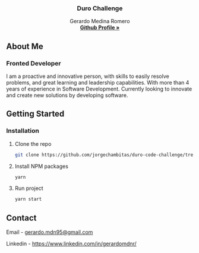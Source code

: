 <p align="center">

  <h3 align="center">Duro Challenge</h3>

  <p align="center">
    Gerardo Medina Romero
    <br />
    <a href="https://github.com/gerardomdn95"><strong>Github Profile »</strong></a>
  </p>
</p>

## About Me

### Fronted Developer

I am a proactive and innovative person, with skills to easily resolve problems, and great learning and leadership capabilities. With more than 4 years of experience in Software Development. Currently looking to innovate and create new solutions by developing software.

<!-- GETTING STARTED -->
## Getting Started

### Installation

1. Clone the repo
   ```sh
   git clone https://github.com/jorgechambitas/duro-code-challenge/tree/DLC-1362
   ```
2. Install NPM packages
   ```sh
   yarn
   ```
3. Run project
   ```sh
   yarn start
   ```

<!-- CONTACT -->
## Contact

Email - gerardo.mdn95@gmail.com

Linkedin - https://www.linkedin.com/in/gerardomdnr/
